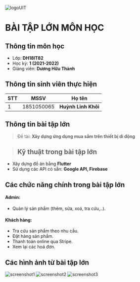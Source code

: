 ![logoUIT](http://ou.edu.vn/wp-content/uploads/2018/08/LOGO-TRUONGV21-12-2018-01-300x300.png)

# BÀI TẬP LỚN MÔN HỌC
## Thông tin môn học
- Lớp: **DH18IT82**
- Học kỳ: **1 (2021-2022)**
- Giảng viên: **Dương Hữu Thành**
## Thông tin sinh viên thực hiện

|STT|MSSV    |Họ tên      			   |
|---|--------|-------------------------|
|1  |1851050065 |**Huỳnh Linh Khôi** |

## Thông tin bài tập lớn

>Đề tài: **Xây dựng ứng dụng mua sắm trên thiết bị di động**

>## Kỹ thuật trong bài tập lớn

- Xây dựng đồ án bằng **Flutter**
- Sử dụng các API có sẵn: **Google API, Firebase**


## Các chức năng chính trong bài tập lớn
#### Admin:
- Quản lý sản phẩm (thêm, sửa, xoá, tra cứu,..).

#### Khách hàng:
-	Tra cứu sản phẩm theo nhu cầu.
-	Đặt hàng sản phẩm.
-	Thanh toán online qua Stripe.
-	Xem lại các hoá đơn.
## Các hình ảnh từ bài tập lớn
![screenshot1](https://github.com/linhkhoi/khoi_shop/blob/main/assets/Screenshot/Screenshot_1644985252.png)
![screenshot2](https://github.com/linhkhoi/khoi_shop/blob/main/assets/Screenshot/Screenshot_1644985256.png)
![screenshot3](https://github.com/linhkhoi/khoi_shop/blob/main/assets/Screenshot/Screenshot_1644985273.png)
